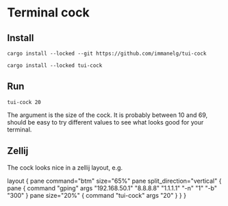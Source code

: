 # Terminal cock

## Install

```
cargo install --locked --git https://github.com/immanelg/tui-cock
```

```
cargo install --locked tui-cock
```

## Run
```
tui-cock 20
```

The argument is the size of the cock. It is probably between 10 and 69, should be easy to try different values to see what looks good for your terminal.

## Zellij
The cock looks nice in a zellij layout, e.g.

layout {
    pane command="btm" size="65%"
    pane split_direction="vertical" {
        pane {
            command "gping"
            args "192.168.50.1" "8.8.8.8" "1.1.1.1" "-n" "1" "-b" "300"
        }
        pane size="20%" {
            command "tui-cock"
            args "20"
        }
    }
}
